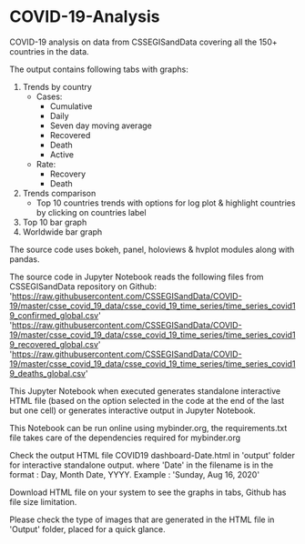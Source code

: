 # COVID-19-Analysis
COVID-19 analysis on data from CSSEGISandData covering all the 150+ countries in the data.

The output contains following tabs with graphs:  
1. Trends by country
	- Cases:
		- Cumulative
		- Daily
		- Seven day moving average
		- Recovered
		- Death
		- Active
	- Rate:
		- Recovery
		- Death
2. Trends comparison
	- Top 10 countries trends with options for log plot & highlight countries by clicking on countries label
3. Top 10 bar graph
4. Worldwide bar graph

The source code uses bokeh, panel, holoviews & hvplot modules along with pandas.

The source code in Jupyter Notebook reads the following files from CSSEGISandData repository on Github:
	'https://raw.githubusercontent.com/CSSEGISandData/COVID-19/master/csse_covid_19_data/csse_covid_19_time_series/time_series_covid19_confirmed_global.csv'
	'https://raw.githubusercontent.com/CSSEGISandData/COVID-19/master/csse_covid_19_data/csse_covid_19_time_series/time_series_covid19_recovered_global.csv'
	'https://raw.githubusercontent.com/CSSEGISandData/COVID-19/master/csse_covid_19_data/csse_covid_19_time_series/time_series_covid19_deaths_global.csv'

This Jupyter Notebook when executed generates standalone interactive HTML file (based on the option selected in the code at the end of the last but one cell) or generates interactive output in Jupyter Notebook.

This Notebook can be run online using mybinder.org, the requirements.txt file takes care of the dependencies required for mybinder.org

Check the output HTML file COVID19 dashboard-Date.html in 'output' folder for interactive standalone output.
	where 'Date' in the filename is in the format : Day, Month Date, YYYY. Example : 'Sunday, Aug 16, 2020'

Download HTML file on your system to see the graphs in tabs, Github has file size limitation.

Please check the type of images that are generated in the HTML file in 'Output' folder, placed for a quick glance.
